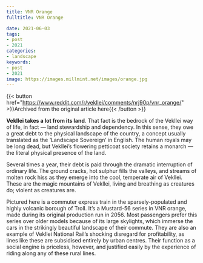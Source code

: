 ```yaml
---
title: VNR Orange
fulltitle: VNR Orange

date: 2021-06-03
tags:
- post
- 2021
categories:
- landscape
keywords:
- post
- 2021
image: https://images.millmint.net/images/orange.jpg
---
```


{{< button href="https://www.reddit.com/r/vekllei/comments/nrj90p/vnr_orange/" >}}Archived from the original article here{{< /button >}}

**Vekllei takes a lot from its land**. That fact is the bedrock of the Vekllei way of life, in fact — land stewardship and dependency. In this sense, they owe a great debt to the physical landscape of the country, a concept usually translated as the ‘Landscape Sovereign’ in English. The human royals may be long dead, but Vekllei’s flowering petticoat society retains a monarch — the literal physical presence of the land.

Several times a year, their debt is paid through the dramatic interruption of ordinary life. The ground cracks, hot sulphur fills the valleys, and streams of molten rock hiss as they emerge into the cool, temperate air of Vekllei. These are the magic mountains of Vekllei, living and breathing as creatures do; violent as creatures are.

Pictured here is a commuter express train in the sparsely-populated and highly volcanic borough of Troll. It’s a Mustard-56 series in VNR orange, made during its original production run in 2056. Most passengers prefer this series over older models because of its large skylights, which immerse the cars in the strikingly beautiful landscape of their commute. They are also an example of Vekllei National Rail’s shocking disregard for profitability, as lines like these are subsidised entirely by urban centres. Their function as a social engine is priceless, however, and justified easily by the experience of riding along any of these rural lines.
